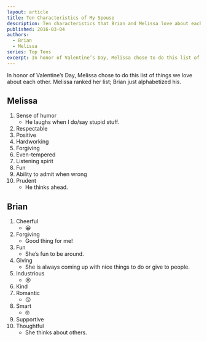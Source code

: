 ```yaml
---
layout: article
title: Ten Characteristics of My Spouse
description: Ten characteristics that Brian and Melissa love about each other
published: 2016-03-04
authors:
  - Brian
  - Melissa
series: Top Tens
excerpt: In honor of Valen­tine’s Day, Melissa chose to do this list of things we love about each other. Melissa ranked her list; Brian just al­pha­bet­ized his.
---
```

In honor of Valentine’s Day, Melissa chose to do this list of things we love about each other. Melissa ranked her list; Brian just alphabetized his.

## Melissa
1. Sense of humor
    - He laughs when I do/say stupid stuff.
2. Respectable
3. Positive
4. Hardworking
5. Forgiving
6. Even-tempered
7. Listening spirit
8. Fun
9. Ability to admit when wrong
10. Prudent
    - He thinks ahead.
  
## Brian
1. Cheerful
    - 😀
2. Forgiving
    - Good thing for me!
3. Fun
    - She’s fun to be around.
4. Giving
    - She is always coming up with nice things to do or give to people.
5. Industrious
    - 😣
6. Kind
7. Romantic
    - 😗
8. Smart
    - 🤓
9. Supportive
10. Thoughtful
    - She thinks about others.
